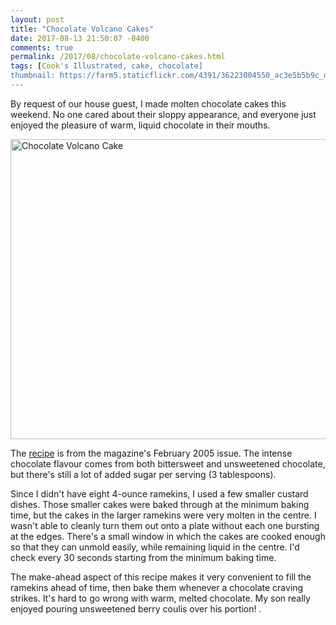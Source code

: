 ```yaml
---
layout: post
title: "Chocolate Volcano Cakes"
date: 2017-08-13 21:50:07 -0400
comments: true
permalink: /2017/08/chocolate-volcano-cakes.html
tags: [Cook's Illustrated, cake, chocolate]
thumbnail: https://farm5.staticflickr.com/4391/36223004550_ac3e5b5b9c_q.jpg
---
```


By request of our house guest, I made molten chocolate cakes this weekend.
No one cared about their sloppy appearance, and everyone just enjoyed the 
pleasure of warm, liquid chocolate in their mouths. 

<a data-flickr-embed="true"  href="https://www.flickr.com/photos/gnuf/36223004550/in/dateposted/" title="Chocolate Volcano Cake"><img src="https://farm5.staticflickr.com/4391/36223004550_ac3e5b5b9c_z.jpg" width="640" height="480" alt="Chocolate Volcano Cake"></a><script async src="//embedr.flickr.com/assets/client-code.js" charset="utf-8"></script>

The 
[recipe](https://www.recipesecrets.net/forums/recipe-exchange/31175-chocolate-volcano-cakes-espresso-ice-cream.html) 
is from the magazine's February 2005 issue. The intense chocolate flavour 
comes from both bittersweet and unsweetened chocolate, but there's still a 
lot of added sugar per serving (3 tablespoons). 

Since I didn't have eight 4-ounce ramekins, I used a few smaller
custard dishes. Those smaller cakes were baked through at the 
minimum baking time, but the cakes in the larger ramekins were 
very molten in the centre. I wasn't able to cleanly turn them out 
onto a plate without each one bursting at the edges. There's
a small window in which the cakes are cooked enough so that they
can unmold easily, while remaining liquid in the centre. I'd
check every 30 seconds starting from the minimum baking time.

The make-ahead aspect of this recipe makes it very convenient to fill
the ramekins ahead of time, then bake them whenever a chocolate craving
strikes. It's hard to go wrong with warm, melted chocolate. My son
really enjoyed pouring unsweetened berry coulis over his portion!
.
